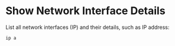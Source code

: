 # Show Network Interface Details
List all network interfaces (IP) and their details, such as IP address:
``` sh
ip a
```

